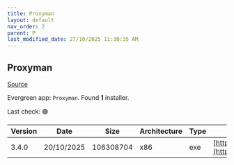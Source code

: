 ```yaml
---
title: Proxyman
layout: default
nav_order: 2
parent: P
last_modified_date: 27/10/2025 11:30:35 AM
---
```


## Proxyman

[Source](https://proxyman.io/)

Evergreen app: `Proxyman`. Found **1** installer.

Last check: 🟢

| Version | Date       | Size      | Architecture | Type | URI                                                                                                                                                      |
| ------- | ---------- | --------- | ------------ | ---- | -------------------------------------------------------------------------------------------------------------------------------------------------------- |
| 3.4.0   | 20/10/2025 | 106308704 | x86          | exe  | [https://download.proxyman.com/windows/3.4.0/build/Proxyman+Setup+3.4.0.exe](https://download.proxyman.com/windows/3.4.0/build/Proxyman+Setup+3.4.0.exe) |
